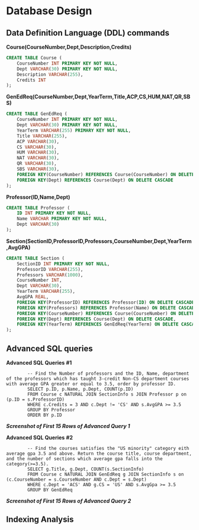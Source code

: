 # Database Design

## Data Definition Language (DDL) commands

**Course(CourseNumber,Dept,Description,Credits)**
```sql
CREATE TABLE Course (
    CourseNumber INT PRIMARY KEY NOT NULL, 
    Dept VARCHAR(30) PRIMARY KEY NOT NULL, 
    Description VARCHAR(255), 
    Credits INT
); 
```

**GenEdReq(CourseNumber,Dept,YearTerm,Title,ACP,CS,HUM,NAT,QR,SBS)**
```sql
CREATE TABLE GenEdReq (
    CourseNumber INT PRIMARY KEY NOT NULL, 
    Dept VARCHAR(30) PRIMARY KEY NOT NULL, 
    YearTerm VARCHAR(255) PRIMARY KEY NOT NULL, 
    Title VARCHAR(255), 
    ACP VARCHAR(30), 
    CS VARCHAR(30), 
    HUM VARCHAR(30), 
    NAT VARCHAR(30), 
    QR VARCHAR(30), 
    SBS VARCHAR(30),
    FOREIGN KEY(CourseNumber) REFERENCES Course(CourseNumber) ON DELETE CASCADE, 
    FOREIGN KEY(Dept) REFERENCES Course(Dept) ON DELETE CASCADE
); 
```

**Professor(ID,Name,Dept)**
```sql
CREATE TABLE Professor (
    ID INT PRIMARY KEY NOT NULL, 
    Name VARCHAR PRIMARY KEY NOT NULL, 
    Dept VARCHAR(30)
); 
```

**Section(SectionID,ProfessorID,Professors,CourseNumber,Dept,YearTerm,AvgGPA)**
```sql
CREATE TABLE Section (
    SectionID INT PRIMARY KEY NOT NULL, 
    ProfessorID VARCHAR(255), 
    Professors VARCHAR(1000), 
    CourseNumber INT, 
    Dept VARCHAR(30), 
    YearTerm VARCHAR(255), 
    AvgGPA REAL,
    FOREIGN KEY(ProfessorID) REFERENCES Professor(ID) ON DELETE CASCADE, 
    FOREIGN KEY(Professors) REFERENCES Professor(Name) ON DELETE CASCADE,
    FOREIGN KEY(CourseNumber) REFERENCES Course(CourseNumber) ON DELETE CASCADE, 
    FOREIGN KEY(Dept) REFERENCES Course(Dept) ON DELETE CASCADE,
    FOREIGN KEY(YearTerm) REFERENCES GenEdReq(YearTerm) ON DELETE CASCADE
); 
```

## Advanced SQL queries
  
  **Advanced SQL Queries**
    **#1**    
    
            -- Find the Number of professors and the ID, Name, department of the professors which has taught 3-credit Non-CS department courses with average GPA greater or equal to 3.5, order by professor ID. 
            SELECT p.ID, p.Name, p.Dept, COUNT(p.ID)
            FROM Course c NATURAL JOIN SectionInfo s JOIN Professor p on (p.ID = s.ProfessorID)
            WHERE c.Credits = 3 AND c.Dept != 'CS' AND s.AvgGPA >= 3.5
            GROUP BY Professor
            ORDER BY p.ID

  ***Screenshot of First 15 Rows of Advanced Query 1*** 
                                
  **Advanced SQL Queries**
    **#2**    

            -- Find the courses satisfies the "US minority" category eith average gpa 3.5 and above. Return the course title, course department, and the number of sections which average gpa falls into the category(>=3.5). 
            SELECT g.Title, g.Dept, COUNT(s.SectionInfo)
            FROM Course c NATURAL JOIN GenEdReq g JOIN SectionInfo s on (c.CourseNumber = s.CourseNumber AND c.Dept = s.Dept)
            WHERE c.Dept = 'ACS' AND g.CS = 'US' AND s.AvgGpa >= 3.5
            GROUP BY GenEdReq

   ***Screenshot of First 15 Rows of Advanced Query 2*** 

## Indexing Analysis
